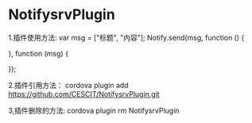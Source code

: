 # NotifysrvPlugin
1.插件使用方法:
var msg = ["标题", "内容"];
 Notify.send(msg, function () {
      
  }, function (msg) {
  
   });
   
   
   2.插件引用方法：
   cordova plugin add https://github.com/CESCIT/NotifysrvPlugin.git
   
   
   3,插件删除的方法:
   cordova plugin rm NotifysrvPlugin
